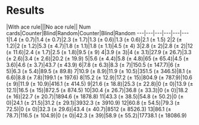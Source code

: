 

# Results

|With ace rule|||No ace rule||
Num cards|Counter|Blind|Random|Counter|Blind|Random
---|---|---|---|---|---
1|1.4 (± 0.7)|1.4 (± 0.7)|2.3 (± 1.7)|1.3 (± 0.6)|1.3 (± 0.6)|2.1 (± 1.5)
2|2 (± 1.2)|2 (± 1.2)|5.3 (± 4.7)|1.8 (± 1.1)|1.8 (± 1.1)|4.5 (± 4)
3|2.8 (± 2)|2.8 (± 2)|12 (± 11.6)|2.4 (± 1.7)|2.5 (± 1.8)|9.5 (± 9)
4|3.9 (± 3)|4 (± 3.1)|27.9 (± 26.7)|3.3 (± 2.6)|3.4 (± 2.6)|20.2 (± 19.9)
5|5.6 (± 4.4)|5.8 (± 4.8)|65 (± 65.4)|4.5 (± 3.6)|4.6 (± 3.7)|43.7 (± 43.9)
6|7.8 (± 6.3)|8.3 (± 7)|150.5 (± 147.7)|6 (± 5)|6.3 (± 5.4)|89.5 (± 89.8)
7|10.9 (± 8.9)|11.9 (± 10.5)|351.5 (± 346.5)|8.1 (± 6.6)|8.8 (± 7.8)|199.1 (± 197.6)
8|15.2 (± 12.9)|17.2 (± 15)|804.9 (± 787.9)|10.6 (± 9)|11.9 (± 10.9)|416.1 (± 414.5)
9|21.6 (± 18.8)|25.3 (± 22.8)|0 (± 0)|13.9 (± 12.1)|16.5 (± 15)|872.5 (± 874.5)
10|30.4 (± 26.7)|36.8 (± 33.3)|0 (± 0)|18.2 (± 16)|22.7 (± 20.7)|1894.6 (± 1878.8)
11|43.3 (± 38.5)|54.8 (± 50.2)|0 (± 0)|24.1 (± 21.5)|31.2 (± 29.1)|3932.3 (± 3910.9)
12|60.8 (± 54.5)|79.3 (± 72.5)|0 (± 0)|32.3 (± 29.6)|43.4 (± 40.7)|8512 (± 8526.3)
13|86.1 (± 78.7)|116.5 (± 104.9)|0 (± 0)|42.3 (± 39)|58.9 (± 55.2)|17738.1 (± 18086.9)